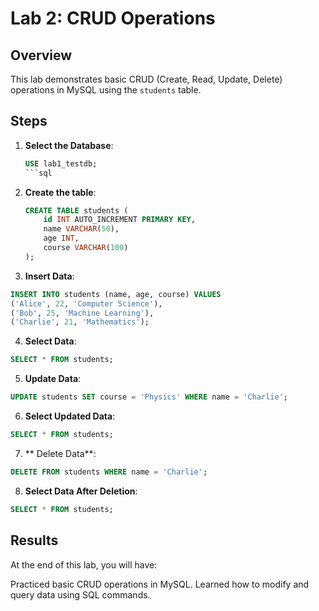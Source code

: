 # Lab 2: CRUD Operations

## Overview
This lab demonstrates basic CRUD (Create, Read, Update, Delete) operations in MySQL using the `students` table.

## Steps
1. **Select the Database**:
   ```sql
   USE lab1_testdb;
   ```sql
2. **Create the table**:
	```sql
	CREATE TABLE students (
		id INT AUTO_INCREMENT PRIMARY KEY,
		name VARCHAR(50),
		age INT,
		course VARCHAR(100)
	);
	```
3. **Insert Data**:
```sql
INSERT INTO students (name, age, course) VALUES
('Alice', 22, 'Computer Science'),
('Bob', 25, 'Machine Learning'),
('Charlie', 21, 'Mathematics');
```

4. **Select Data**:
```sql
SELECT * FROM students;
```
5. **Update Data**:
```sql
UPDATE students SET course = 'Physics' WHERE name = 'Charlie';

```
6. **Select Updated Data**:
```sql
SELECT * FROM students;
```
7. ** Delete Data**:
```sql
DELETE FROM students WHERE name = 'Charlie';
```
8. **Select Data After Deletion**:
```sql
SELECT * FROM students;

```

## Results
At the end of this lab, you will have:

Practiced basic CRUD operations in MySQL.
Learned how to modify and query data using SQL commands.